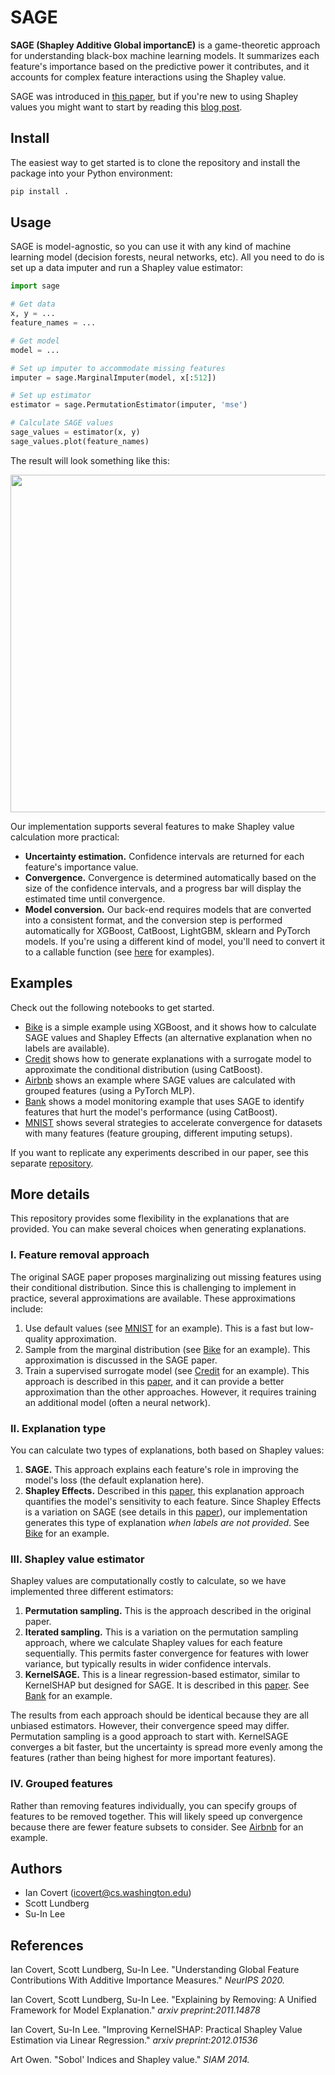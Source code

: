 # SAGE

**SAGE (Shapley Additive Global importancE)** is a game-theoretic approach for understanding black-box machine learning models. It summarizes each feature's importance based on the predictive power it contributes, and it accounts for complex feature interactions using the Shapley value.

SAGE was introduced in [this paper](https://arxiv.org/abs/2004.00668), but if you're new to using Shapley values you might want to start by reading this [blog post](https://iancovert.com/blog/understanding-shap-sage/).

## Install

<!--The easiest way to use the code is to install `sage-importance` with `pip`:

```bash
pip install sage-importance
```

Alternatively, you can clone the repository and install the package using the local `setup.py` file:

```bash
pip install .
```-->

The easiest way to get started is to clone the repository and install the package into your Python environment:

```bash
pip install .
```

## Usage

SAGE is model-agnostic, so you can use it with any kind of machine learning model (decision forests, neural networks, etc). All you need to do is set up a data imputer and run a Shapley value estimator:

```python
import sage

# Get data
x, y = ...
feature_names = ...

# Get model
model = ...

# Set up imputer to accommodate missing features
imputer = sage.MarginalImputer(model, x[:512])

# Set up estimator
estimator = sage.PermutationEstimator(imputer, 'mse')

# Calculate SAGE values
sage_values = estimator(x, y)
sage_values.plot(feature_names)
```

The result will look something like this:

<p align="center">
  <img width="540" src="https://raw.githubusercontent.com/iancovert/sage/master/docs/bike.svg"/>
</p>

Our implementation supports several features to make Shapley value calculation more practical:

- **Uncertainty estimation.** Confidence intervals are returned for each feature's importance value.
- **Convergence.** Convergence is determined automatically based on the size of the confidence intervals, and a progress bar will display the estimated time until convergence.
- **Model conversion.** Our back-end requires models that are converted into a consistent format, and the conversion step is performed automatically for XGBoost, CatBoost, LightGBM, sklearn and PyTorch models. If you're using a different kind of model, you'll need to convert it to a callable function (see [here](https://github.com/iancovert/sage/blob/master/sage/utils.py#L5) for examples).

## Examples

Check out the following notebooks to get started.

- [Bike](https://github.com/iancovert/sage/blob/master/notebooks/bike.ipynb) is a simple example using XGBoost, and it shows how to calculate SAGE values and Shapley Effects (an alternative explanation when no labels are available).
- [Credit](https://github.com/iancovert/sage/blob/master/notebooks/credit.ipynb) shows how to generate explanations with a surrogate model to approximate the conditional distribution (using CatBoost).
- [Airbnb](https://github.com/iancovert/sage/blob/master/notebooks/airbnb.ipynb) shows an example where SAGE values are calculated with grouped features (using a PyTorch MLP).
- [Bank](https://github.com/iancovert/sage/blob/master/notebooks/bank.ipynb) shows a model monitoring example that uses SAGE to identify features that hurt the model's performance (using CatBoost).
- [MNIST](https://github.com/iancovert/sage/blob/master/notebooks/mnist.ipynb) shows several strategies to accelerate convergence for datasets with many features (feature grouping, different imputing setups).

If you want to replicate any experiments described in our paper, see this separate [repository](https://github.com/iancovert/sage-experiments).

## More details

This repository provides some flexibility in the explanations that are provided. You can make several choices when generating explanations.

### I. Feature removal approach

The original SAGE paper proposes marginalizing out missing features using their conditional distribution. Since this is challenging to implement in practice, several approximations are available. These approximations include:

1. Use default values (see [MNIST](https://github.com/iancovert/sage/blob/master/notebooks/mnist.ipynb) for an example). This is a fast but low-quality approximation.
2. Sample from the marginal distribution (see [Bike](https://github.com/iancovert/sage/blob/master/notebooks/bike.ipynb) for an example). This approximation is discussed in the SAGE paper.
3. Train a supervised surrogate model (see [Credit](https://github.com/iancovert/sage/blob/master/notebooks/credit.ipynb) for an example). This approach is described in this [paper](https://arxiv.org/abs/2011.14878), and it can provide a better approximation than the other approaches. However, it requires training an additional model (often a neural network).

### II. Explanation type

You can calculate two types of explanations, both based on Shapley values:

1. **SAGE.** This approach explains each feature's role in improving the model's loss (the default explanation here).
2. **Shapley Effects.** Described in this [paper](https://epubs.siam.org/doi/pdf/10.1137/130936233?casa_token=fU5qvdv35pkAAAAA:jlQsuRWlPrZ5j3YgaPdOmgOV2-B7FnWB5arog_wj4Sqo4OBTuZsHEgJRPGO7vR1D0UOH8-t9UHU), this explanation approach quantifies the model's sensitivity to each feature. Since Shapley Effects is a variation on SAGE (see details in this [paper](https://arxiv.org/abs/2011.14878)), our implementation generates this type of explanation *when labels are not provided*. See [Bike](https://github.com/iancovert/sage/blob/master/notebooks/bike.ipynb) for an example.

### III. Shapley value estimator

Shapley values are computationally costly to calculate, so we have implemented three different estimators:

1. **Permutation sampling.** This is the approach described in the original paper. 
2. **Iterated sampling.** This is a variation on the permutation sampling approach, where we calculate Shapley values for each feature sequentially. This permits faster convergence for features with lower variance, but typically results in wider confidence intervals.
3. **KernelSAGE.** This is a linear regression-based estimator, similar to KernelSHAP but designed for SAGE. It is described in this [paper](https://arxiv.org/abs/2012.01536). See [Bank](https://github.com/iancovert/sage/blob/master/notebooks/bank.ipynb) for an example.

The results from each approach should be identical because they are all unbiased estimators. However, their convergence speed may differ. Permutation sampling is a good approach to start with. KernelSAGE converges a bit faster, but the uncertainty is spread more evenly among the features (rather than being highest for more important features).

### IV. Grouped features

Rather than removing features individually, you can specify groups of features to be removed together. This will likely speed up convergence because there are fewer feature subsets to consider. See [Airbnb](https://github.com/iancovert/sage/blob/master/notebooks/airbnb.ipynb) for an example.

## Authors

- Ian Covert (<icovert@cs.washington.edu>)
- Scott Lundberg
- Su-In Lee

## References

Ian Covert, Scott Lundberg, Su-In Lee. "Understanding Global Feature Contributions With Additive Importance Measures." *NeurIPS 2020.*

Ian Covert, Scott Lundberg, Su-In Lee. "Explaining by Removing: A Unified Framework for Model Explanation." *arxiv preprint:2011.14878*

Ian Covert, Su-In Lee. "Improving KernelSHAP: Practical Shapley Value Estimation via Linear Regression." *arxiv preprint:2012.01536*

Art Owen. "Sobol' Indices and Shapley value." *SIAM 2014.*
